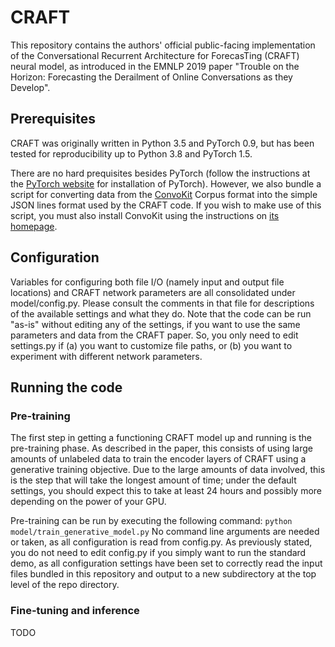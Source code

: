# CRAFT
This repository contains the authors' official public-facing implementation of the Conversational Recurrent Architecture for ForecasTing (CRAFT) neural model, as introduced in the EMNLP 2019 paper "Trouble on the Horizon: Forecasting the Derailment of Online Conversations as they Develop".

## Prerequisites
CRAFT was originally written in Python 3.5 and PyTorch 0.9, but has been tested for reproducibility up to Python 3.8 and PyTorch 1.5.

There are no hard prequisites besides PyTorch (follow the instructions at the [PyTorch website](https://pytorch.org/get-started/locally/) for installation of PyTorch). However, we also bundle a script for converting data from the [ConvoKit](https://convokit.cornell.edu) Corpus format into the simple JSON lines format used by the CRAFT code. If you wish to make use of this script, you must also install ConvoKit using the instructions on [its homepage](https://convokit.cornell.edu).

## Configuration
Variables for configuring both file I/O (namely input and output file locations) and CRAFT network parameters are all consolidated under model/config.py. Please consult the comments in that file for descriptions of the available settings and what they do. Note that the code can be run "as-is" without editing any of the settings, if you want to use the same parameters and data from the CRAFT paper. So, you only need to edit settings.py if (a) you want to customize file paths, or (b) you want to experiment with different network parameters.

## Running the code

### Pre-training
The first step in getting a functioning CRAFT model up and running is the pre-training phase. As described in the paper, this consists of using large amounts of unlabeled data to train the encoder layers of CRAFT using a generative training objective. Due to the large amounts of data involved, this is the step that will take the longest amount of time; under the default settings, you should expect this to take at least 24 hours and possibly more depending on the power of your GPU.

Pre-training can be run by executing the following command:
`python model/train_generative_model.py`
No command line arguments are needed or taken, as all configuration is read from config.py. As previously stated, you do not need to edit config.py if you simply want to run the standard demo, as all configuration settings have been set to correctly read the input files bundled in this repository and output to a new subdirectory at the top level of the repo directory.

### Fine-tuning and inference
TODO
